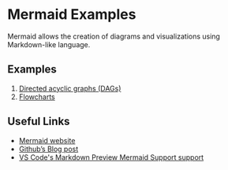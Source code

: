 Mermaid Examples
========

Mermaid allows the creation of diagrams and visualizations using Markdown-like language.

Examples
-------

1. [Directed acyclic graphs (DAGs)](1_directed_acyclic_graphs.md)
1. [Flowcharts](2_flowcharts.md)

Useful Links
---------

- [Mermaid website](https://mermaid-js.github.io/mermaid/#/)
- [Github’s Blog post](https://github.blog/2022-02-14-include-diagrams-markdown-files-mermaid/)
- [VS Code's Markdown Preview Mermaid Support
 support](https://marketplace.visualstudio.com/items?itemName=bierner.markdown-mermaid)